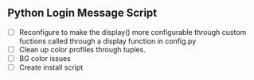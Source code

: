 ## Python Login Message Script

- [ ] Reconfigure to make the display() more configurable through custom fuctions called through a display function in config.py
- [ ] Clean up color profiles through tuples.
- [ ] BG color issues
- [ ] Create install script